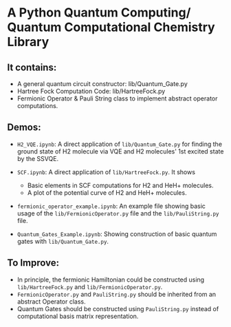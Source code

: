 # A Python Quantum Computing/ Quantum Computational Chemistry Library

## It contains:
- A general quantum circuit constructor: lib/Quantum_Gate.py
- Hartree Fock Computation Code: lib/HartreeFock.py
- Fermionic Operator & Pauli String class to implement abstract operator computations.


## Demos:
- `H2_VQE.ipynb`: A direct application of `lib/Quantum_Gate.py` for finding the ground state of H2 molecule via VQE and H2 molecules' 1st excited state by the SSVQE.

- `SCF.ipynb`: A direct application of `lib/HartreeFock.py`. It shows 
    - Basic elements in SCF computations for H2 and HeH+ molecules.
    - A plot of the potential curve of H2 and HeH+ molecules.

- `fermionic_operator_example.ipynb`: An example file showing basic usage of the `lib/FermionicOperator.py` file and the `lib/PauliString.py` file.

- `Quantum_Gates_Example.ipynb`: Showing construction of basic quantum gates with `lib/Quantum_Gate.py`.


## To Improve:
- In principle, the fermionic Hamiltonian could be constructed using `lib/HartreeFock.py` and `lib/FermionicOperator.py`.
- `FermionicOperator.py` and `PauliString.py` should be inherited from an abstract Operator class.
- Quantum Gates should be constructed using `PauliString.py` instead of computational basis matrix representation.